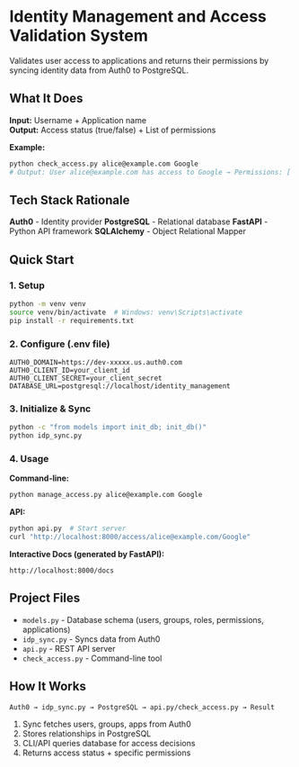 # Identity Management and Access Validation System

Validates user access to applications and returns their permissions by syncing identity data from Auth0 to PostgreSQL.

## What It Does

**Input:** Username + Application name  
**Output:** Access status (true/false) + List of permissions

**Example:**
```bash
python check_access.py alice@example.com Google
# Output: User alice@example.com has access to Google → Permissions: ['Docs:Read', 'Docs:Write', 'Sheets:Read', 'Sheets:Write']
```

## Tech Stack Rationale

**Auth0** - Identity provider
**PostgreSQL** - Relational database
**FastAPI** - Python API framework
**SQLAlchemy** - Object Relational Mapper

## Quick Start

### 1. Setup
```bash
python -m venv venv
source venv/bin/activate  # Windows: venv\Scripts\activate
pip install -r requirements.txt
```

### 2. Configure (.env file)
```env
AUTH0_DOMAIN=https://dev-xxxxx.us.auth0.com
AUTH0_CLIENT_ID=your_client_id
AUTH0_CLIENT_SECRET=your_client_secret
DATABASE_URL=postgresql://localhost/identity_management
```

### 3. Initialize & Sync
```bash
python -c "from models import init_db; init_db()"
python idp_sync.py
```

### 4. Usage

**Command-line:**
```bash
python manage_access.py alice@example.com Google
```

**API:**
```bash
python api.py  # Start server
curl "http://localhost:8000/access/alice@example.com/Google"
```

**Interactive Docs (generated by FastAPI):**
```
http://localhost:8000/docs
```

## Project Files

- `models.py` - Database schema (users, groups, roles, permissions, applications)
- `idp_sync.py` - Syncs data from Auth0
- `api.py` - REST API server
- `check_access.py` - Command-line tool

## How It Works

```
Auth0 → idp_sync.py → PostgreSQL → api.py/check_access.py → Result
```

1. Sync fetches users, groups, apps from Auth0
2. Stores relationships in PostgreSQL
3. CLI/API queries database for access decisions
4. Returns access status + specific permissions